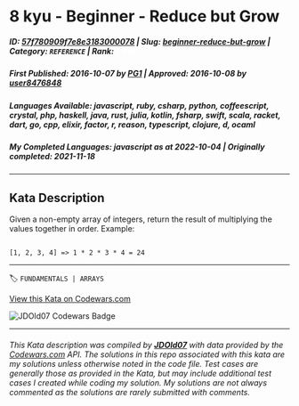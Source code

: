 # 8 kyu - Beginner - Reduce but Grow

##### **ID**: [57f780909f7e8e3183000078](https://www.codewars.com/kata/57f780909f7e8e3183000078) | **Slug**: [beginner-reduce-but-grow](https://www.codewars.com/kata/57f780909f7e8e3183000078) | **Category**: `REFERENCE` | **Rank**: <span style="color:white">8 kyu</span>

##### **First Published**: 2016-10-07 ***by*** [PG1](https://www.codewars.com/users/PG1) | **Approved**: 2016-10-08 ***by*** [user8476848](https://www.codewars.com/users/user8476848)

##### **Languages Available**: javascript, ruby, csharp, python, coffeescript, crystal, php, haskell, java, rust, julia, kotlin, fsharp, swift, scala, racket, dart, go, cpp, elixir, factor, r, reason, typescript, clojure, d, ocaml

##### **My Completed Languages**: javascript ***as at*** 2022-10-04 | **Originally completed**: 2021-11-18

---

## Kata Description


Given a non-empty array of integers, return the result of multiplying the values together in order. Example:



```

[1, 2, 3, 4] => 1 * 2 * 3 * 4 = 24

```



---


🏷 `FUNDAMENTALS | ARRAYS`


[View this Kata on Codewars.com](https://www.codewars.com/kata/57f780909f7e8e3183000078)

![](https://www.codewars.com/users/jdold07/badges/large "JDOld07 Codewars Badge")

---

###### *This Kata description was compiled by [**JDOld07**](https://tpstech.dev) with data provided by the [Codewars.com](https://www.codewars.com) API.  The solutions in this repo associated with this kata are my solutions unless otherwise noted in the code file.  Test cases are generally those as provided in the Kata, but may include additional test cases I created while coding my solution.  My solutions are not always commented as the solutions are rarely submitted with comments.*
